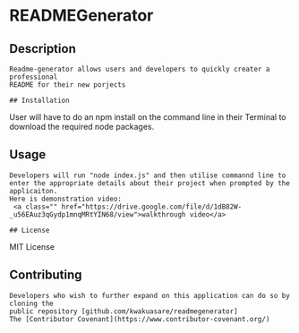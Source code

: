 # READMEGenerator

## Description
```
Readme-generator allows users and developers to quickly creater a professional 
README for their new porjects

## Installation
```
User will have to do an npm install on the command line in their Terminal to download the required node packages. 

## Usage
```
Developers will run "node index.js" and then utilise commannd line to enter the appropriate details about their project when prompted by the applicaiton. 
Here is demonstration video:
 <a class="" href="https://drive.google.com/file/d/1dB82W-_u56EAuz3qGydp1mnqMRtYIN68/view">walkthrough video</a>

## License
```
MIT License

## Contributing
```
Developers who wish to further expand on this application can do so by cloning the 
public repository [github.com/kwakuasare/readmegenerator]
The [Contributor Covenant](https://www.contributor-covenant.org/)
